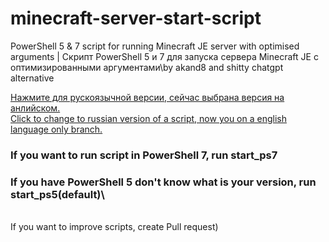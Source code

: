 # minecraft-server-start-script
PowerShell 5 &amp; 7 script for running Minecraft JE server with optimised arguments | Скрипт PowerShell 5 и 7 для запуска сервера Minecraft JE с оптимизированными аргументами\by akand8 and shitty chatgpt alternative


[Нажмите для рускоязычной версии, сейчас выбрана версия на анлийском.](https://github.com/alexkandy8/minecraft-server-start-script/tree/main/README.md)\
[Click to change to russian version of a script, now you on a english language only branch.](https://github.com/alexkandy8/minecraft-server-start-script/tree/main/README.md)

### If you want to run script in PowerShell 7, run start_ps7
### If you have PowerShell 5 don't know what is your version, run start_ps5(default)\
\
If you want to improve scripts, create Pull request) 
